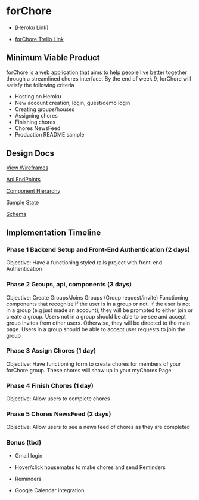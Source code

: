 # forChore #
+ [Heroku Link]

+ [forChore Trello Link](https://trello.com/b/oCKx2RWj/forchore)

## Minimum Viable Product ##
forChore is a web application that aims to help people live better together through a streamlined chores interface.
By the end of week 9, forChore will satisfy the following criteria

* Hosting on Heroku
* New account creation, login, guest/demo login
* Creating groups/houses
* Assigning chores
* Finishing chores
* Chores NewsFeed
* Production README sample

## Design Docs ##

[View Wireframes](./docs/wireframe)

[Api EndPoints](./docs/api-endpoints.md)

[Component Hierarchy](./docs/component-hierarchy)

[Sample State](./docs/sample-state.md)

[Schema](./docs/schema.md)

## Implementation Timeline ##

### Phase 1 Backend Setup and Front-End Authentication (2 days) ###

Objective: Have a functioning styled rails project with front-end Authentication

### Phase 2 Groups, api, components (3 days) ###

Objective:
Create Groups/Joins Groups (Group request/invite)
Functioning components that recognize if the user is in a group or not.
If the user is not in a group (e.g just made an account), they will be prompted to either join or create a group.
Users not in a group should be able to be see and accept group invites from other users.
Otherwise, they will be directed to the main page. Users in a group should be able to accept user requests to join the group

### Phase 3 Assign Chores (1 day) ###

Objective: Have functioning form to create chores for members of your forChore group. These chores will show up in your myChores Page

### Phase 4 Finish Chores (1 day) ###

Objective:  Allow users to complete chores

### Phase 5 Chores NewsFeed (2 days) ###

Objective: Allow users to see a news feed of chores as they are completed

### Bonus (tbd) ###

* Gmail login

* Hover/click housemates to make chores and send Reminders

* Reminders

* Google Calendar integration
